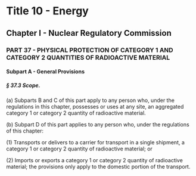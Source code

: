 
# Title 10 - Energy
## Chapter I - Nuclear Regulatory Commission
### PART 37 - PHYSICAL PROTECTION OF CATEGORY 1 AND CATEGORY 2 QUANTITIES OF RADIOACTIVE MATERIAL
#### Subpart A - General Provisions
##### § 37.3 Scope.

(a) Subparts B and C of this part apply to any person who, under the regulations in this chapter, possesses or uses at any site, an aggregated category 1 or category 2 quantity of radioactive material.

(b) Subpart D of this part applies to any person who, under the regulations of this chapter:

(1) Transports or delivers to a carrier for transport in a single shipment, a category 1 or category 2 quantity of radioactive material; or

(2) Imports or exports a category 1 or category 2 quantity of radioactive material; the provisions only apply to the domestic portion of the transport.
